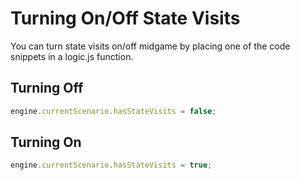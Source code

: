 # Turning On/Off State Visits

You can turn state visits on/off midgame by placing one of the code snippets in a logic.js function.

## Turning Off
```js
engine.currentScenario.hasStateVisits = false;
```

## Turning On
```js
engine.currentScenario.hasStateVisits = true;
```